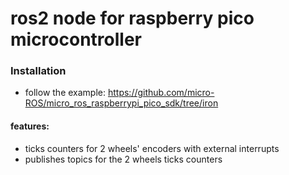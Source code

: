 # ros2 node for raspberry pico microcontroller
### Installation
- follow the example: https://github.com/micro-ROS/micro_ros_raspberrypi_pico_sdk/tree/iron

#### features:
- ticks counters for 2 wheels' encoders with external interrupts
- publishes topics for the 2 wheels ticks counters

